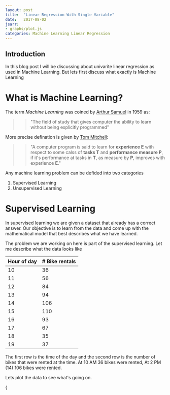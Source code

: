 ```yaml
---
layout: post
title:  "Linear Regression With Single Variable"
date:   2017-08-02 
jsarr:
- graphs/plot.js
categories: Machine Learning Linear Regression
---
```


Introduction
------------



In this blog post I will be discussing about univarite linear regression as used in Machine Learning.
But lets first discuss what exactly is Machine Learning

What is Machine Learning?
=========================

The term *Machine Learning* was coined by [Arthur Samuel](https://en.wikipedia.org/wiki/Arthur_Samuel) in 1959 as:

>>"The field of study that gives computer the ability to learn without being
explicitly programmed"

More precise defination is given by [Tom Mitchell](http://www.cs.cmu.edu/~tom/):
>> "A computer program is said to learn for __experience E__ with respect to some calss of __tasks T__ and __performance measure P__, if it's performance at tasks in **T**, as measure by **P**, improves with experience **E**."

Any machine learning problem can be defided into two categories
1. Supervised Learning 
2. Unsupervised Learning

Supervised Learning
===================
In supervised learning we are given a dataset that already has a correct answer. Our objective is to learn from the data and come up with the mathematical model that best describes what we have learned.

The problem we are working on here is part of the supervised learning.
Let me describe what the data looks like

| Hour of day  | # Bike rentals |
| ------------- | ------------- |
|10| 36|
|11| 56|
|12| 84| 
|13| 94| 
|14| 106| 
|15| 110| 
|16| 93| 
|17| 67| 
|18| 35| 
|19| 37|

The first row is the time of the day and the second row is the number of bikes that were rented at the time. At 10 AM 36 bikes were rented, At 2 PM (14) 106 bikes were rented.

Lets plot the data to see what's going on.

{